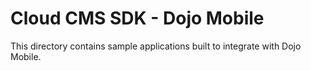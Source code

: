 # Cloud CMS SDK - Dojo Mobile

This directory contains sample applications built to integrate with Dojo Mobile.

